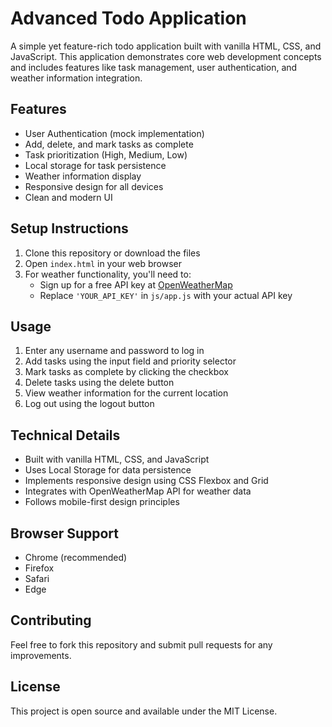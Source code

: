 # Advanced Todo Application

A simple yet feature-rich todo application built with vanilla HTML, CSS, and JavaScript. This application demonstrates core web development concepts and includes features like task management, user authentication, and weather information integration.

## Features

- User Authentication (mock implementation)
- Add, delete, and mark tasks as complete
- Task prioritization (High, Medium, Low)
- Local storage for task persistence
- Weather information display
- Responsive design for all devices
- Clean and modern UI

## Setup Instructions

1. Clone this repository or download the files
2. Open `index.html` in your web browser
3. For weather functionality, you'll need to:
   - Sign up for a free API key at [OpenWeatherMap](https://openweathermap.org/api)
   - Replace `'YOUR_API_KEY'` in `js/app.js` with your actual API key

## Usage

1. Enter any username and password to log in
2. Add tasks using the input field and priority selector
3. Mark tasks as complete by clicking the checkbox
4. Delete tasks using the delete button
5. View weather information for the current location
6. Log out using the logout button

## Technical Details

- Built with vanilla HTML, CSS, and JavaScript
- Uses Local Storage for data persistence
- Implements responsive design using CSS Flexbox and Grid
- Integrates with OpenWeatherMap API for weather data
- Follows mobile-first design principles

## Browser Support

- Chrome (recommended)
- Firefox
- Safari
- Edge

## Contributing

Feel free to fork this repository and submit pull requests for any improvements.

## License

This project is open source and available under the MIT License.
